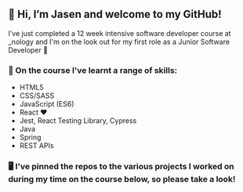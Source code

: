 ## 👋 Hi, I’m Jasen and welcome to my GitHub! ##

I’ve just completed a 12 week intensive software developer course at _nology and I'm on the look out for my first role as a Junior Software Developer 👀

### 🤹‍ On the course I've learnt a range of skills: ###

- HTML5
- CSS/SASS
- JavaScript (ES6)
- React ♥
- Jest, React Testing Library, Cypress
- Java
- Spring
- REST APIs

### 🖥 I've pinned the repos to the various projects I worked on during my time on the course below, so please take a look! ### 


